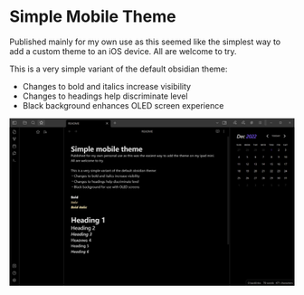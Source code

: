# Simple Mobile Theme
Published mainly for my own use as this seemed like the simplest way to add a custom theme to an iOS device. All are welcome to try.

This is a very simple variant of the default obsidian theme:
- Changes to bold and italics increase visibility
- Changes to headings help discriminate level
- Black background enhances OLED screen experience

![](/screenshot.png)
